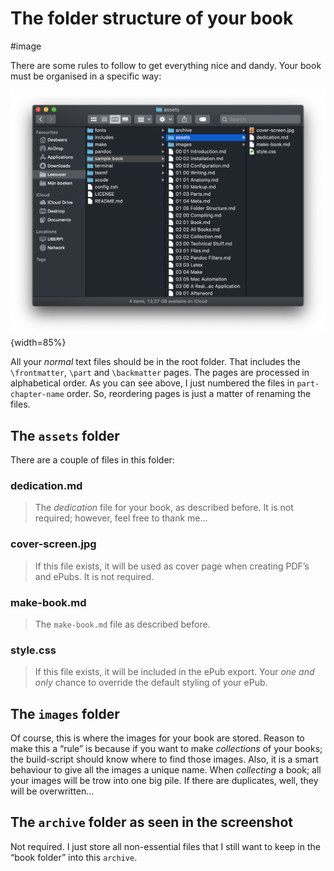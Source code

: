 # The folder structure of your book

#image

There are some rules to follow to get everything nice and dandy. Your book must be organised in a specific way:

![The folder structure](images/folder-structure.png){width=85%}

All your *normal* text files should be in the root folder. That includes the `\frontmatter`, `\part` and `\backmatter` pages. The pages are processed in alphabetical order. As you can see above, I just numbered the files in `part-chapter-name` order. So, reordering pages is just a matter of renaming the files.

## The `assets` folder

There are a couple of files in this folder:

### dedication.md

> The *dedication* file for your book, as described before. It is not required; however, feel free to thank me...

### cover-screen.jpg

> If this file exists, it will be used as cover page when creating PDF’s and ePubs. It is not required.

### make-book.md

> The `make-book.md` file as described before.

### style.css

> If this file exists, it will be included in the ePub export. Your *one and only* chance to override the default styling of your ePub.

## The `images` folder

Of course, this is where the images for your book are stored. Reason to make this a “rule” is because if you want to make *collections* of your books; the build-script should know where to find those images. Also, it is a smart behaviour to give all the images a unique name. When *collecting* a book; all your images will be trow into one big pile. If there are duplicates, well, they will be overwritten...

## The `archive` folder as seen in the screenshot

Not required. I just store all non-essential files that I still want to keep in the “book folder” into this `archive`.







